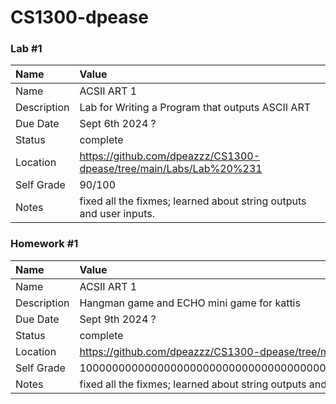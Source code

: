 # CS1300-dpease
### Lab #1

| Name | Value |
| :--- | :--- |
| Name | ACSII ART 1 |
| Description | Lab for Writing a Program that outputs ASCII ART |
| Due Date | Sept 6th 2024 ? |
| Status | complete |
| Location | https://github.com/dpeazzz/CS1300-dpease/tree/main/Labs/Lab%20%231 |
| Self Grade | 90/100 |
| Notes | fixed all the fixmes; learned about string outputs and user inputs. |


### Homework #1

| Name | Value |
| :--- | :--- |
| Name | ACSII ART 1 |
| Description | Hangman game and ECHO mini game for kattis |
| Due Date | Sept 9th 2024 ? |
| Status | complete |
| Location | https://github.com/dpeazzz/CS1300-dpease/tree/main/Assignments%20/%20Hello/stdio |
| Self Grade | 100000000000000000000000000000000000000000000000000000000000000000000000000000000000/100 |
| Notes | fixed all the fixmes; learned about string outputs and user inputs. |

